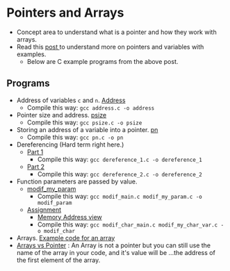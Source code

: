 # Pointers and Arrays

- Concept area to understand what is a pointer and how they work with arrays.
- Read this [post ](https://www.notion.so/C-Programming-f13cdb9661db464f8ea326c5a2654e8e) to understand more on pointers and variables with examples.
	- Below are C example programs from the above post.

## Programs

- Address of variables `c` and `n`. [Address](address.c)
	- Compile this way: `gcc address.c -o address`
- Pointer size and address. [psize](./psize.c)
	- Compile this way: `gcc psize.c -o psize`
- Storing an address of a variable into a pointer. [pn](./pn.c)
	- Compile this way: `gcc pn.c -o pn`
- Dereferencing (Hard term right here.)
	- [Part 1](dereference_1.c)
		- Compile this way: `gcc dereference_1.c -o dereference_1`
	- [Part 2](./dereference_2.c)
		- Compile this way: `gcc dereference_2.c -o dereference_2`
- Function parameters are passed by value.
	- [modif_my_param](./modif_my_param.c)
		- Compile this way: `gcc modif_main.c modif_my_param.c -o modif_param`
	- [Assignment](./modif_my_char_var.c)
		- [Memory Address view](https://memoryview.tiiny.site/)
		- Compile this way: `gcc modif_char_main.c modif_my_char_var.c -o modif_char`
- Arrays. [Example code for an array](./array.c)
- [Arrays vs Pointer](./array_vs_pointer.c) : An Array is not a pointer but you can still use the name of the array in your code, and it's value will be ...the address of the first element of the array.
